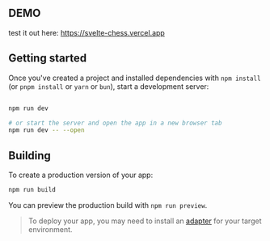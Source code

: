 ## DEMO

test it out here: https://svelte-chess.vercel.app

## Getting started

Once you've created a project and installed dependencies with `npm install` (or `pnpm install` or `yarn` or `bun`), start a development server:

```bash

npm run dev

# or start the server and open the app in a new browser tab
npm run dev -- --open
```

## Building

To create a production version of your app:

```bash
npm run build
```

You can preview the production build with `npm run preview`.

> To deploy your app, you may need to install an [adapter](https://kit.svelte.dev/docs/adapters) for your target environment.
